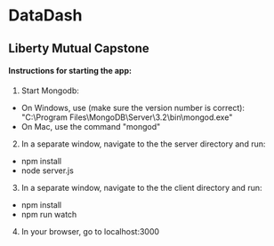 # DataDash
## Liberty Mutual Capstone

#### Instructions for starting the app:
1. Start Mongodb:
  * On Windows, use (make sure the version number is correct): "C:\Program Files\MongoDB\Server\3.2\bin\mongod.exe"
  * On Mac, use the command "mongod"
2. In a separate window, navigate to the the server directory and run:
  * npm install
  * node server.js
3. In a separate window, navigate to the the client directory and run:
  * npm install
  * npm run watch
4. In your browser, go to localhost:3000
